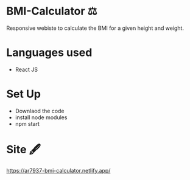 # BMI-Calculator ⚖️
Responsive webiste to calculate the BMI for a given height and weight.
# Languages used 
+ React JS
# Set Up
+ Downlaod the code <br/>
+ install node modules <br/>
+ npm start <br/>
# Site 🖋️
https://ar7937-bmi-calculator.netlify.app/
